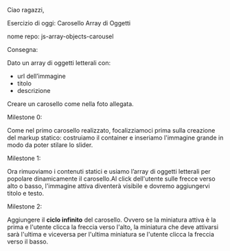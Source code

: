 Ciao ragazzi,

Esercizio di oggi: Carosello Array di Oggetti

nome repo: js-array-objects-carousel

Consegna:

Dato un array di oggetti letterali con:
 - url dell’immagine
 - titolo
 - descrizione

Creare un carosello come nella foto allegata.

Milestone 0:

Come nel primo carosello realizzato, focalizziamoci prima sulla creazione del markup statico: costruiamo il container e inseriamo l'immagine grande in modo da poter stilare lo slider.

Milestone 1:

Ora rimuoviamo i contenuti statici e usiamo l’array di oggetti letterali per popolare dinamicamente il carosello.Al click dell'utente sulle frecce verso alto o basso, l'immagine attiva diventerà visibile e dovremo aggiungervi titolo e testo.

Milestone 2:

Aggiungere il **ciclo infinito** del carosello. Ovvero se la miniatura attiva è la prima e l'utente clicca la freccia verso l'alto, la miniatura che deve attivarsi sarà l'ultima e viceversa per l'ultima miniatura se l'utente clicca la freccia verso il basso.
